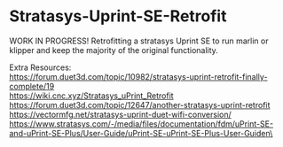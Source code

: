 # Stratasys-Uprint-SE-Retrofit
WORK IN PROGRESS! Retrofitting a stratasys Uprint SE to run marlin or klipper and keep the majority of the original functionality.


Extra Resources:<br />
https://forum.duet3d.com/topic/10982/stratasys-uprint-retrofit-finally-complete/19<br />
https://wiki.cnc.xyz/Stratasys_uPrint_Retrofit<br />
https://forum.duet3d.com/topic/12647/another-stratasys-uprint-retrofit<br />
https://vectormfg.net/stratasys-uprint-duet-wifi-conversion/<br />
https://www.stratasys.com/-/media/files/documentation/fdm/uPrint-SE-and-uPrint-SE-Plus/User-Guide/uPrint-SE-uPrint-SE-Plus-User-Guiden\<br />

